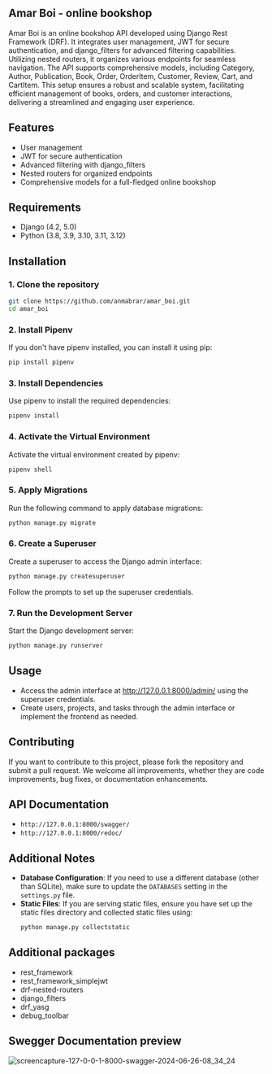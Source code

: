 ## Amar Boi - online bookshop
Amar Boi is an online bookshop API developed using Django Rest Framework (DRF). It integrates user management, JWT for secure authentication, and django_filters for advanced filtering capabilities. Utilizing nested routers, it organizes various endpoints for seamless navigation. The API supports comprehensive models, including Category, Author, Publication, Book, Order, OrderItem, Customer, Review, Cart, and CartItem. This setup ensures a robust and scalable system, facilitating efficient management of books, orders, and customer interactions, delivering a streamlined and engaging user experience.

## Features
- User management
- JWT for secure authentication
- Advanced filtering with django_filters
- Nested routers for organized endpoints
- Comprehensive models for a full-fledged online bookshop
## Requirements
- Django (4.2, 5.0)
- Python (3.8, 3.9, 3.10, 3.11, 3.12)
## Installation
### 1. Clone the repository
```sh
git clone https://github.com/anmabrar/amar_boi.git
cd amar_boi
```
### 2. Install Pipenv
If you don't have pipenv installed, you can install it using pip:
```sh
pip install pipenv
```
### 3. Install Dependencies
Use pipenv to install the required dependencies:
```sh
pipenv install
```
### 4. Activate the Virtual Environment
Activate the virtual environment created by pipenv:
```sh
pipenv shell
```
### 5. Apply Migrations
Run the following command to apply database migrations:
```sh
python manage.py migrate
```
### 6. Create a Superuser
Create a superuser to access the Django admin interface:
```sh
python manage.py createsuperuser
```
Follow the prompts to set up the superuser credentials.
### 7. Run the Development Server 
Start the Django development server:
```sh
python manage.py runserver
```
## Usage
- Access the admin interface at http://127.0.0.1:8000/admin/ using the superuser credentials.
- Create users, projects, and tasks through the admin interface or implement the frontend as needed.
## Contributing
If you want to contribute to this project, please fork the repository and submit a pull request. We welcome all improvements, whether they are code improvements, bug fixes, or documentation enhancements.
## API Documentation
- `http://127.0.0.1:8000/swagger/` 
- `http://127.0.0.1:8000/redoc/` 

## Additional Notes

-  **Database Configuration**: If you need to use a different database (other than SQLite), make sure to update the `DATABASES` setting in the `settings.py` file.
-  **Static Files**: If you are serving static files, ensure you have set up the static files directory and collected static files using:
   ```bash
   python manage.py collectstatic
    ```
## Additional packages
  - rest_framework
  - rest_framework_simplejwt
  - drf-nested-routers
  - django_filters
  - drf_yasg
  - debug_toolbar

## Swegger Documentation preview
![screencapture-127-0-0-1-8000-swagger-2024-06-26-08_34_24](https://github.com/anmabrar/amar_boi/assets/86479721/bcd72ac5-709d-4fcd-a856-5732358e20cc)
